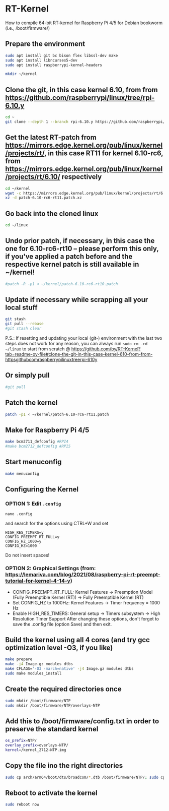 # RT-Kernel
How to compile 64-bit RT-kernel for Raspberry Pi 4/5 for Debian bookworm (i.e., /boot/firmware/)

## Prepare the environment
```bash
sudo apt install git bc bison flex libssl-dev make
sudo apt install libncurses5-dev
sudo apt install raspberrypi-kernel-headers

mkdir ~/kernel
```
## Clone the git, in this case kernel 6.10, from from https://github.com/raspberrypi/linux/tree/rpi-6.10.y
```bash
cd ~
git clone --depth 1 --branch rpi-6.10.y https://github.com/raspberrypi/linux
```
## Get the latest RT-patch from https://mirrors.edge.kernel.org/pub/linux/kernel/projects/rt/, in this case RT11 for kernel 6.10-rc6, from https://mirrors.edge.kernel.org/pub/linux/kernel/projects/rt/6.10/ respectively
```bash
cd ~/kernel
wget -c https://mirrors.edge.kernel.org/pub/linux/kernel/projects/rt/6.10/patch-6.10-rc6-rt11.patch.xz
xz -d patch-6.10-rc6-rt11.patch.xz
```
## Go back into the cloned linux
```bash
cd ~/linux
```
## Undo prior patch, if necessary, in this case the one for 6.10-rc6-rt10 – please perform this only, if you've applied a patch before and the respective kernel patch is still available in ~/kernel!
```bash
#patch -R -p1 < ~/kernel/patch-6.10-rc6-rt10.patch
```
## Update if necessary while scrapping all your local stuff
```bash
git stash
git pull --rebase
#git stash clear
```
P.S.: If resetting and updating your local (git-) environment with the last two steps does not work for any reason, you can always run `sudo rm -rd ~/linux` to start from scratch @ https://github.com/by/RT-Kernel?tab=readme-ov-file#clone-the-git-in-this-case-kernel-610-from-from-httpsgithubcomraspberrypilinuxtreerpi-610y
## Or simply pull
```bash
#git pull
```
## Patch the kernel
```bash
patch -p1 < ~/kernel/patch-6.10-rc6-rt11.patch
```
## Make for Raspberry Pi 4/5
```bash
make bcm2711_defconfig #RPI4
#make bcm2712_defconfig #RPI5
```
## Start menuconfig
```bash
make menuconfig
```
## Configuring the Kernel
### OPTION 1: Edit ```.config```
```
nano .config
```
and search for the options using CTRL+W and set
```
HIGH_RES_TIMERS=y
CONFIG_PREEMPT_RT_FULL=y
CONFIG_HZ_1000=y
CONFIG_HZ=1000
```
Do not insert spaces!

### OPTION 2: Graphical Settings (from: https://lemariva.com/blog/2021/08/raspberry-pi-rt-preempt-tutorial-for-kernel-4-14-y)
- CONFIG_PREEMPT_RT_FULL: Kernel Features → Preemption Model (Fully Preemptible Kernel (RT)) → Fully Preemptible Kernel (RT)
- Set CONFIG_HZ to 1000Hz: Kernel Features → Timer frequency = 1000 Hz
- Enable HIGH_RES_TIMERS: General setup → Timers subsystem → High Resolution Timer Support
After changing these options, don't forget to save the .config file (option Save) and then exit.


## Build the kernel using all 4 cores (and try gcc optimization level -O3, if you like)
```bash
make prepare
make -j4 Image.gz modules dtbs
make CFLAGS='-O3 -march=native' -j4 Image.gz modules dtbs
sudo make modules_install
```
## Create the required directories once
```bash
sudo mkdir /boot/firmware/NTP
sudo mkdir /boot/firmware/NTP/overlays-NTP
```
## Add this to /boot/firmware/config.txt in order to preserve the standard kernel
```bash
os_prefix=NTP/
overlay_prefix=overlays-NTP/
kernel=/kernel_2712-NTP.img
```
## Copy the file ino the right directories
```bash
sudo cp arch/arm64/boot/dts/broadcom/*.dtb /boot/firmware/NTP/; sudo cp arch/arm64/boot/dts/overlays/*.dtb* /boot/firmware/NTP/overlays-NTP/; sudo cp arch/arm64/boot/dts/overlays/README /boot/firmware/NTP/overlays-NTP/; sudo cp arch/arm64/boot/Image.gz /boot/firmware/kernel_2712-NTP.img
```
## Reboot to activate the kernel
```bash
sudo reboot now
```
